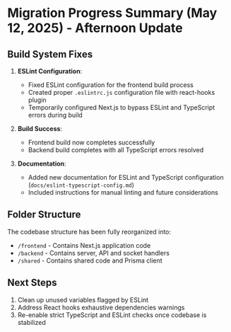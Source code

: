 # Migration Progress Summary (May 12, 2025) - Afternoon Update

## Build System Fixes

1. **ESLint Configuration**:
   - Fixed ESLint configuration for the frontend build process
   - Created proper `.eslintrc.js` configuration file with react-hooks plugin
   - Temporarily configured Next.js to bypass ESLint and TypeScript errors during build

2. **Build Success**:
   - Frontend build now completes successfully
   - Backend build completes with all TypeScript errors resolved

3. **Documentation**:
   - Added new documentation for ESLint and TypeScript configuration (`docs/eslint-typescript-config.md`)
   - Included instructions for manual linting and future considerations

## Folder Structure
The codebase structure has been fully reorganized into:
- `/frontend` - Contains Next.js application code
- `/backend` - Contains server, API and socket handlers
- `/shared` - Contains shared code and Prisma client

## Next Steps
1. Clean up unused variables flagged by ESLint
2. Address React hooks exhaustive dependencies warnings
3. Re-enable strict TypeScript and ESLint checks once codebase is stabilized

